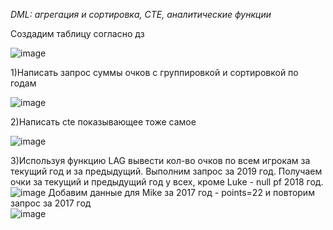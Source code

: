 *DML: агрегация и сортировка, CTE, аналитические функции*

Создадим таблицу согласно дз

![image](https://github.com/MusinRustamR/BD_Clinic/assets/126672650/19c793c2-06b2-46be-bd10-6446edbbeacc)

1)Написать запрос суммы очков с группировкой и сортировкой по годам

![image](https://github.com/MusinRustamR/BD_Clinic/assets/126672650/839ac315-84e9-43b2-82b4-07897e353190)

2)Написать cte показывающее тоже самое

![image](https://github.com/MusinRustamR/BD_Clinic/assets/126672650/3543d03a-d5f9-4236-b687-8624f4b3ae6a)

3)Используя функцию LAG вывести кол-во очков по всем игрокам за текущий год и за предыдущий.
Выполним запрос за 2019 год. Получаем очки за текущий и предыдущий год у всех, кроме Luke - null pf 2018 год.
![image](https://github.com/MusinRustamR/BD_Clinic/assets/126672650/6ad550d3-7045-495b-9a39-ce13c536264c)
Добавим данные для Mike за 2017 год - points=22 и повторим запрос за 2017 год\
![image](https://github.com/MusinRustamR/BD_Clinic/assets/126672650/6740e363-b4a1-46fb-9af2-27cd6c9b9fce)



